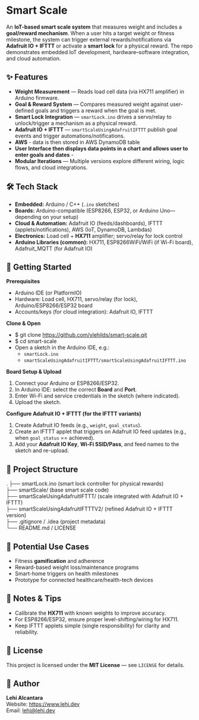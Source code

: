 # Smart Scale

An **IoT-based smart scale system** that measures weight and includes a **goal/reward mechanism**. When a user hits a target weight or fitness milestone, the system can trigger external rewards/notifications via **Adafruit IO + IFTTT** or activate a **smart lock** for a physical reward. The repo demonstrates embedded IoT development, hardware–software integration, and cloud automation.

## ✨ Features
- **Weight Measurement** — Reads load cell data (via HX711 amplifier) in Arduino firmware.
- **Goal & Reward System** — Compares measured weight against user-defined goals and triggers a reward when the goal is met.
- **Smart Lock Integration** — `smartLock.ino` drives a servo/relay to unlock/trigger a mechanism as a physical reward.
- **Adafruit IO + IFTTT** — `smartScaleUsingAdafruitIFTTT` publish goal events and trigger automations/notifications.
- **AWS** - data is then stored in AWS DynamoDB table
- **User Interface then displays data points in a chart and allows user to enter goals and dates** - 
- **Modular Iterations** — Multiple versions explore different wiring, logic flows, and cloud integrations.

## 🛠 Tech Stack
- **Embedded:** Arduino / C++ (`.ino` sketches)
- **Boards:** Arduino-compatible (ESP8266, ESP32, or Arduino Uno—depending on your setup)
- **Cloud & Automation:** Adafruit IO (feeds/dashboards), IFTTT (applets/notifications), AWS (IoT, DynamoDB, Lambdas)
- **Electronics:** Load cell + **HX711** amplifier; servo/relay for lock control
- **Arduino Libraries (common):** HX711, ESP8266WiFi/WiFi (if Wi-Fi board), Adafruit_MQTT (for Adafruit IO)

## 🚀 Getting Started
**Prerequisites**
- Arduino IDE (or PlatformIO)
- Hardware: Load cell, HX711, servo/relay (for lock), Arduino/ESP8266/ESP32 board
- Accounts/keys (for cloud integration): Adafruit IO, IFTTT

**Clone & Open**
- $ git clone https://github.com/ylehilds/smart-scale.git
- $ cd smart-scale
- Open a sketch in the Arduino IDE, e.g.:
    - `smartLock.ino`
    - `smartScaleUsingAdafruitIFTTT/smartScaleUsingAdafruitIFTTT.ino`

**Board Setup & Upload**
1) Connect your Arduino or ESP8266/ESP32.
2) In Arduino IDE: select the correct **Board** and **Port**.
3) Enter Wi-Fi and service credentials in the sketch (where indicated).
4) Upload the sketch.

**Configure Adafruit IO + IFTTT (for the IFTTT variants)**
1) Create Adafruit IO feeds (e.g., `weight`, `goal_status`).
2) Create an IFTTT applet that triggers on Adafruit IO feed updates (e.g., when `goal_status` == achieved).
3) Add your **Adafruit IO Key**, **Wi-Fi SSID/Pass**, and feed names to the sketch and re-upload.

## 📂 Project Structure
.
├── smartLock.ino                    (smart lock controller for physical rewards)  
├── smartScale/                      (base smart scale code)  
├── smartScaleUsingAdafruitIFTTT/    (scale integrated with Adafruit IO + IFTTT)  
├── smartScaleUsingAdafruitIFTTTV2/  (refined Adafruit IO + IFTTT version)  
├── .gitignore / .idea               (project metadata)  
└── README.md / LICENSE

## 🔭 Potential Use Cases
- Fitness **gamification** and adherence
- Reward-based weight loss/maintenance programs
- Smart-home triggers on health milestones
- Prototype for connected healthcare/health-tech devices

## 🧩 Notes & Tips
- Calibrate the **HX711** with known weights to improve accuracy.
- For ESP8266/ESP32, ensure proper level-shifting/wiring for HX711.
- Keep IFTTT applets simple (single responsibility) for clarity and reliability.

## 📜 License
This project is licensed under the **MIT License** — see `LICENSE` for details.

## 👤 Author
**Lehi Alcantara**  
Website: https://www.lehi.dev  
Email: lehi@lehi.dev